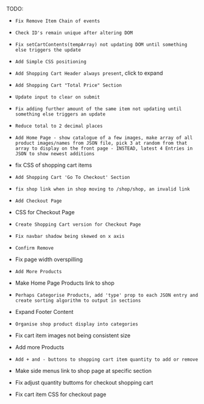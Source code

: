 TODO:


- `Fix Remove Item Chain of events`
- `Check ID's remain unique after altering DOM`
- `Fix setCartContents(tempArray) not updating DOM until something else triggers the update`
- `Add Simple CSS positioning`
- `Add Shopping Cart Header always present`, click to expand

- `Add Shopping Cart "Total Price" Section`
- `Update input to clear on submit`
- `Fix adding further amount of the same item not updating until something else triggers an update`
- `Reduce total to 2 decimal places`
- `Add Home Page - show catalogue of a few images, make array of all product images/names from JSON file, pick 3 at random from that array to display on the front page - INSTEAD, latest 4 Entries in JSON to show newest additions`
- fix CSS of shopping cart items
- `Add Shopping Cart 'Go To Checkout' Section`
- `fix shop link when in shop moving to /shop/shop, an invalid link`
- `Add Checkout Page`
- CSS for Checkout Page
- `Create Shopping Cart version for Checkout Page`
- `Fix navbar shadow being skewed on x axis`
- `Confirm Remove`
- Fix page width overspilling
- `Add More Products`
- Make Home Page Products link to shop
- `Perhaps Categorise Products, add 'type' prop to each JSON entry and create sorting algorithm to output in sections`
- Expand Footer Content
- `Organise shop product display into categories`
- Fix cart item images not being consistent size
- Add  more Products
- `Add + and - buttons to shopping cart item quantity to add or remove`
- Make side menus link to shop page at specific section
- Fix adjust quantity buttoms for checkout shopping cart
- Fix cart item CSS for checkout page